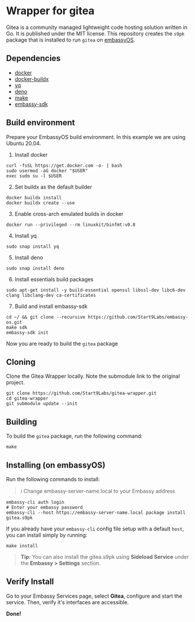 # Wrapper for gitea

Gitea is a community managed lightweight code hosting solution written in Go.
It is published under the MIT license. This repository creates the `s9pk` package that is installed to run `gitea` on [embassyOS](https://github.com/Start9Labs/embassy-os/).

## Dependencies

- [docker](https://docs.docker.com/get-docker)
- [docker-buildx](https://docs.docker.com/buildx/working-with-buildx/)
- [yq](https://mikefarah.gitbook.io/yq)
- [deno](https://deno.land/)
- [make](https://www.gnu.org/software/make/)
- [embassy-sdk](https://github.com/Start9Labs/embassy-os/tree/master/backend)

## Build environment

Prepare your EmbassyOS build environment. In this example we are using Ubuntu 20.04.

1. Install docker

```
curl -fsSL https://get.docker.com -o- | bash
sudo usermod -aG docker "$USER"
exec sudo su -l $USER
```

2. Set buildx as the default builder

```
docker buildx install
docker buildx create --use
```

3. Enable cross-arch emulated builds in docker

```
docker run --privileged --rm linuxkit/binfmt:v0.8
```

4. Install yq

```
sudo snap install yq
```

5. Install deno

```
sudo snap install deno
```

6. Install essentials build packages

```
sudo apt-get install -y build-essential openssl libssl-dev libc6-dev clang libclang-dev ca-certificates
```

7. Build and install embassy-sdk

```
cd ~/ && git clone --recursive https://github.com/Start9Labs/embassy-os.git
make sdk
embassy-sdk init
```

Now you are ready to build the `gitea` package

## Cloning

Clone the Gitea Wrapper locally. Note the submodule link to the original project.

```
git clone https://github.com/Start9Labs/gitea-wrapper.git
cd gitea-wrapper
git submodule update --init
```

## Building

To build the `gitea` package, run the following command:

```
make
```

## Installing (on embassyOS)

Run the following commands to install:

> :information_source: Change embassy-server-name.local to your Embassy address

```
embassy-cli auth login
# Enter your embassy password
embassy-cli --host https://embassy-server-name.local package install gitea.s9pk
```

If you already have your `embassy-cli` config file setup with a default `host`,
you can install simply by running:

```
make install
```

> **Tip:** You can also install the gitea.s9pk using **Sideload Service** under
the **Embassy > Settings** section.

## Verify Install

Go to your Embassy Services page, select **Gitea**, configure and start the service. Then, verify it's interfaces are accessible.

**Done!** 
